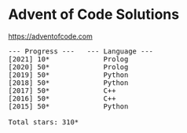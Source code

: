 # Advent of Code Solutions

https://adventofcode.com

<pre>
--- Progress ---   --- Language ---
[2021] 10*             Prolog
[2020] 50*             Prolog
[2019] 50*             Python
[2018] 50*             Python
[2017] 50*             C++
[2016] 50*             C++
[2015] 50*             Python

Total stars: 310*
</pre>
